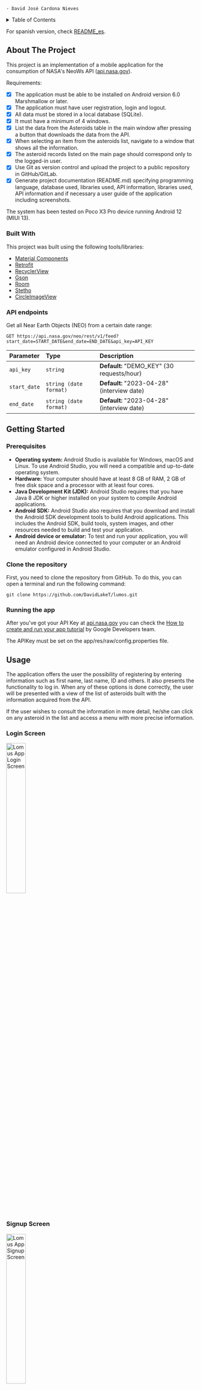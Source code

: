 ```
- David José Cardona Nieves
```

<!-- TABLE OF CONTENTS -->
<details>
  <summary>Table of Contents</summary>
  <ol>
    <li>
      <a href="#about-the-project">About The Project</a>
      <ul>
        <li><a href="#built-with">Built With</a></li>
      </ul>
    </li>
    <li>
      <a href="#getting-started">Getting Started</a>
      <ul>
        <li><a href="#prerequisites">Prerequisites</a></li>
        <li><a href="#clone-the-repository">Clone the repository</a></li>
        <li><a href="#running-the-app">Running the app</a></li>
      </ul>
    </li>
    <li><a href="#usage">Usage</a></li>
    <li><a href="#roadmap">Roadmap</a></li>
    <li><a href="#license">License</a></li>
    <li><a href="#contact">Contact</a></li>
  </ol>
</details>

For spanish version, check [README_es](Assets/README_es.md).

<!-- ABOUT THE PROJECT -->
## About The Project

This project is an implementation of a mobile application for the consumption of NASA's NeoWs API ([api.nasa.gov](https://api.nasa.gov/)).

Requirements:
* [x] The application must be able to be installed on Android version 6.0 Marshmallow or later.
* [x] The application must have user registration, login and logout.
* [x] All data must be stored in a local database (SQLite).
* [x] It must have a minimum of 4 windows.
* [x] List the data from the Asteroids table in the main window after pressing a button that downloads the data from the API.
* [x] When selecting an item from the asteroids list, navigate to a window that shows all the information.
* [x] The asteroid records listed on the main page should correspond only to the logged-in user.
* [x] Use Git as version control and upload the project to a public repository in GitHub/GitLab.
* [x] Generate project documentation (README.md) specifying programming language, database used, libraries used, API information, libraries used, API information and if necessary a user guide of the application including screenshots.

The system has been tested on Poco X3 Pro device running Android 12 (MIUI 13).

### Built With

This project was built using the following tools/libraries:

* [Material Components](https://github.com/material-components/material-components-android/releases/tag/1.8.0)
* [Retrofit](https://github.com/square/retrofit/releases/tag/2.9.0)
* [RecyclerView](https://developer.android.com/jetpack/androidx/releases/recyclerview?hl=es-419#1.3.0)
* [Gson](https://github.com/google/gson/releases/tag/gson-parent-2.9.0)
* [Room](https://developer.android.com/jetpack/androidx/releases/room?hl=es-419#2.5.1)
* [Stetho](https://github.com/facebookarchive/stetho/releases/tag/v1.5.1)
* [CircleImageView](https://github.com/hdodenhof/CircleImageView/releases/tag/v3.1.0)

### API endpoints

Get all Near Earth Objects (NEO) from a certain date range:

```
GET https://api.nasa.gov/neo/rest/v1/feed?start_date=START_DATE&end_date=END_DATE&api_key=API_KEY
```

| Parameter     | Type                   | Description                                |
| :--------     | :----------------------| :------------------------------------------|
| `api_key`     | `string`               | **Default:** "DEMO_KEY" (30 requests/hour) |
| `start_date` | `string (date format)` | **Default:** "2023-04-28" (interview date) |
| `end_date`   | `string (date format)` | **Default:** "2023-04-28" (interview date) |

<!-- GETTING STARTED -->
## Getting Started

### Prerequisites

* **Operating system:** Android Studio is available for Windows, macOS and Linux. To use Android Studio, you will need a compatible and up-to-date operating system.
* **Hardware:** Your computer should have at least 8 GB of RAM, 2 GB of free disk space and a processor with at least four cores.
* **Java Development Kit (JDK):** Android Studio requires that you have Java 8 JDK or higher installed on your system to compile Android applications.
* **Android SDK:** Android Studio also requires that you download and install the Android SDK development tools to build Android applications. This includes the Android SDK, build tools, system images, and other resources needed to build and test your application.
* **Android device or emulator:** To test and run your application, you will need an Android device connected to your computer or an Android emulator configured in Android Studio.

### Clone the repository

First, you need to clone the repository from GitHub. To do this, you can open a terminal and run the following command:

```
git clone https://github.com/DavidLakeT/lumos.git
```

### Running the app

After you've got your API Key at [api.nasa.gov](https://api.nasa.gov/) you can check the [How to create and run your app tutorial](https://developer.android.com/studio/run?hl=es-419) by Google Developers team.

The APIKey must be set on the app/res/raw/config.properties file.

<!-- USAGE EXAMPLES -->
## Usage

The application offers the user the possibility of registering by entering information such as first name, last name, ID and others. It also presents the functionality to log in. 
When any of these options is done correctly, the user will be presented with a view of the list of asteroids built with the information acquired from the API.

If the user wishes to consult the information in more detail, he/she can click on any asteroid in the list and access a menu with more precise information.

### Login Screen

<img src="Assets/AppLogin.jpg" alt="Lomus App Login Screen" style="width:32%;">

### Signup Screen

<img src="Assets/AppSignup.jpg" alt="Lomus App Signup Screen" style="width:32%;">

### Asteroid List

<img src="Assets/AppAsteroidList.jpg" alt="Lomus App Asteroid List Screen" style="width:32%;">

### Asteroid Info

<img src="Assets/AppAsteroidInfo.jpg" alt="Lomus App Asteroid Info Screen" style="width:32%;">

<!-- ROADMAP -->
## Roadmap

Here are some aspects that could be considered for future implementation of the project:

- [ ] Possibility to filter asteroids (by size, name, velocity, etc.)
- [ ] Dark mode UI
- [ ] Password encryption
- [ ] Multi-language Support
    - [ ] Spanish
    - [x] English

If you have any recommendations, you can create an issue ([here](https://github.com/DavidLakeT/lumos/issues)) specifying what you are raising and give rise to debate on the idea.

<!-- LICENSE -->
## License

Distributed under the MIT License. See `LICENSE.txt` for more information.

<!-- CONTACT -->
## Contact

David Cardona - [Instagram](https://www.instagram.com/whatdavedoes/) - [Linkedin](https://www.linkedin.com/in/davidlaket/) - djcardonan@eafit.edu.co

Project Link: [https://github.com/DavidLakeT/lumos](https://github.com/DavidLakeT/lumos)
